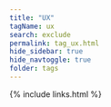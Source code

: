 ```yaml
---
title: "UX"
tagName: ux
search: exclude
permalink: tag_ux.html
hide_sidebar: true
hide_navtoggle: true
folder: tags
---
```




{% include links.html %}
